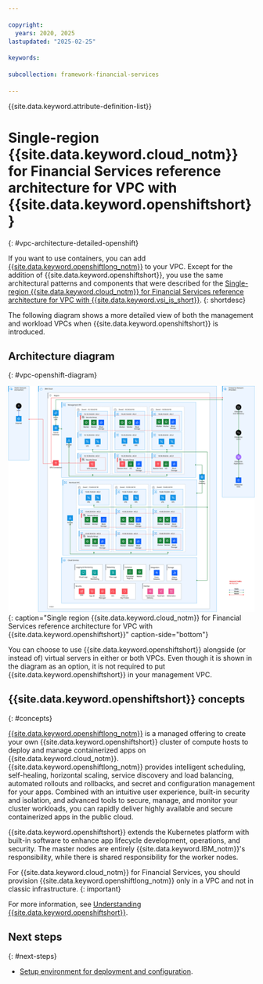 ```yaml
---

copyright:
  years: 2020, 2025
lastupdated: "2025-02-25"

keywords:

subcollection: framework-financial-services

---
```


{{site.data.keyword.attribute-definition-list}}

# Single-region {{site.data.keyword.cloud_notm}} for Financial Services reference architecture for VPC with {{site.data.keyword.openshiftshort}}
{: #vpc-architecture-detailed-openshift}

If you want to use containers, you can add [{{site.data.keyword.openshiftlong_notm}}](/docs/openshift?topic=openshift-getting-started) to your VPC. Except for the addition of {{site.data.keyword.openshiftshort}}, you use the same architectural patterns and components that were described for the [Single-region {{site.data.keyword.cloud_notm}} for Financial Services reference architecture for VPC with {{site.data.keyword.vsi_is_short}}](/docs/framework-financial-services?topic=framework-financial-services-vpc-architecture-detailed-vsi).
{: shortdesc}

The following diagram shows a more detailed view of both the management and workload VPCs when {{site.data.keyword.openshiftshort}} is introduced.

## Architecture diagram
{: #vpc-openshift-diagram}

![Single region {{site.data.keyword.cloud_notm}} for Financial Services reference architecture for VPC with {{site.data.keyword.openshiftshort}}](../images/roks-single-region/roks-single-region-consumer-intranet-fsv2.0.1.svg){: caption="Single region {{site.data.keyword.cloud_notm}} for Financial Services reference architecture for VPC with {{site.data.keyword.openshiftshort}}" caption-side="bottom"}

You can choose to use {{site.data.keyword.openshiftshort}} alongside (or instead of) virtual servers in either or both VPCs. Even though it is shown in the diagram as an option, it is not required to put {{site.data.keyword.openshiftshort}} in your management VPC.

## {{site.data.keyword.openshiftshort}} concepts
{: #concepts}

[{{site.data.keyword.openshiftlong_notm}}](/docs/openshift?topic=openshift-getting-started) is a managed offering to create your own {{site.data.keyword.openshiftshort}} cluster of compute hosts to deploy and manage containerized apps on {{site.data.keyword.cloud_notm}}. {{site.data.keyword.openshiftlong_notm}} provides intelligent scheduling, self-healing, horizontal scaling, service discovery and load balancing, automated rollouts and rollbacks, and secret and configuration management for your apps. Combined with an intuitive user experience, built-in security and isolation, and advanced tools to secure, manage, and monitor your cluster workloads, you can rapidly deliver highly available and secure containerized apps in the public cloud.

{{site.data.keyword.openshiftshort}} extends the Kubernetes platform with built-in software to enhance app lifecycle development, operations, and security. The master nodes are entirely {{site.data.keyword.IBM_notm}}'s responsibility, while there is shared responsibility for the worker nodes.

For {{site.data.keyword.cloud_notm}} for Financial Services, you should provision {{site.data.keyword.openshiftlong_notm}} only in a VPC and not in classic infrastructure.
{: important}

For more information, see [Understanding {{site.data.keyword.openshiftshort}}](/docs/openshift?topic=openshift-getting-started).

## Next steps
{: #next-steps}

* [Setup environment for deployment and configuration](/docs/framework-financial-services?topic=framework-financial-services-shared-deployment-setup-environment).
